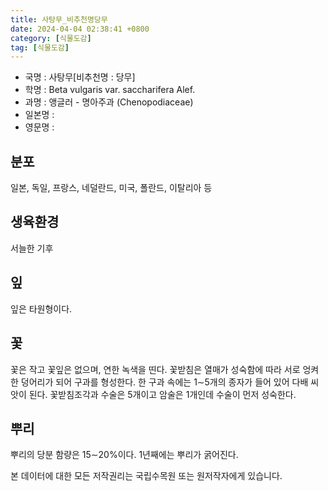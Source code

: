 ```yaml
---
title: 사탕무_비추천명당무
date: 2024-04-04 02:38:41 +0800
category: [식물도감]
tag: [식물도감]
---
```




- 국명 : 사탕무[비추천명 : 당무]
- 학명 : Beta vulgaris var. saccharifera Alef.
- 과명 : 앵글러 - 명아주과 (Chenopodiaceae)
- 일본명 : 
- 영문명 : 


## 분포
일본, 독일, 프랑스, 네덜란드, 미국, 폴란드, 이탈리아 등
## 생육환경
서늘한 기후
## 잎
잎은 타원형이다.
## 꽃
꽃은 작고 꽃잎은 없으며, 연한 녹색을 띤다. 꽃받침은 열매가 성숙함에 따라 서로 엉켜 한 덩어리가 되어 구과를 형성한다. 한 구과 속에는 1∼5개의 종자가 들어 있어 다배 씨앗이 된다. 꽃받침조각과 수술은 5개이고 암술은 1개인데 수술이 먼저 성숙한다. 
## 뿌리
뿌리의 당분 함량은 15∼20%이다. 1년째에는 뿌리가 굵어진다. 






본 데이터에 대한 모든 저작권리는 국립수목원 또는 원저작자에게 있습니다.
